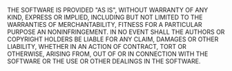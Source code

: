 THE SOFTWARE IS PROVIDED "AS IS", WITHOUT WARRANTY OF ANY KIND, EXPRESS OR
IMPLIED, INCLUDING BUT NOT LIMITED TO THE WARRANTIES OF MERCHANTABILITY, FITNESS
FOR A PARTICULAR PURPOSE AN NONINFRINGEMENT. IN NO EVENT SHALL THE AUTHORS
OR COPYRIGHT HOLDERS BE LIABLE FOR ANY CLAIM, DAMAGES OR OTHER LIABILITY,
WHETHER IN AN ACTION OF CONTRACT, TORT OR OTHERWISE, ARISING FROM, OUT OF OR
IN CONNECTION WITH THE SOFTWARE OR THE USE OR OTHER DEALINGS IN THE
SOFTWARE.
